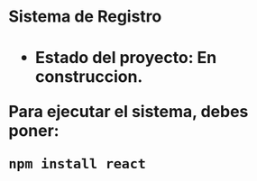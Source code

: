 <h1>Sistema de Registro<h1>
  
- Estado del proyecto: En construccion.

Para ejecutar el sistema, debes poner:

```npm install react```
